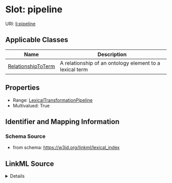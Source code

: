 # Slot: pipeline

URI: [li:pipeline](https://w3id.org/linkml/lexical_index/pipeline)



<!-- no inheritance hierarchy -->




## Applicable Classes

| Name | Description |
| --- | --- |
[RelationshipToTerm](RelationshipToTerm.md) | A relationship of an ontology element to a lexical term






## Properties

* Range: [LexicalTransformationPipeline](LexicalTransformationPipeline.md)
* Multivalued: True







## Identifier and Mapping Information







### Schema Source


* from schema: https://w3id.org/linkml/lexical_index




## LinkML Source

<details>
```yaml
name: pipeline
from_schema: https://w3id.org/linkml/lexical_index
rank: 1000
multivalued: true
alias: pipeline
owner: RelationshipToTerm
domain_of:
- RelationshipToTerm
range: LexicalTransformationPipeline

```
</details>